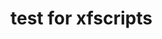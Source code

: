 # test for xfscripts
<html>
  <script>
    var xmlHttp = new XMLHttpRequest();
    xmlHttp.onreadystatechange = function() {
      if (xmlHttp.readyState == 4 && xmlHttp.status == 200) {
        const elemento = document.getElementById("counter");
        elemento.innerHTML = xmlHttp.responseText;
      }
    }
    xmlHttp.open("GET", "https://raw.githubusercontent.com/rauldipeas/radix-website/master/website/download-counter/download-counter.log", false);
    xmlHttp.send(null);
  </script>
</html>

